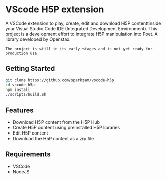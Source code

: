 # VScode H5P extension
A VSCode extension to play, create, edit and download H5P contenttinside your Visual Studio Code IDE (Integrated Development Environment). This project is a development effort to integrate H5P manipulation into Poet. A library developed by Openstax.

`The project is still in its early stages and is not yet ready for production use.`

## Getting Started
```bash
git clone https://github.com/sparksam/vscode-h5p
cd vscode-h5p
npm install
./scripts/build.sh

```

## Features
- Download H5P content from the H5P Hub
- Create H5P content using preinstalled H5P libraries
- Edit H5P content
- Download the H5P content as a zip file

## Requirements
- VSCode
- NodeJS
